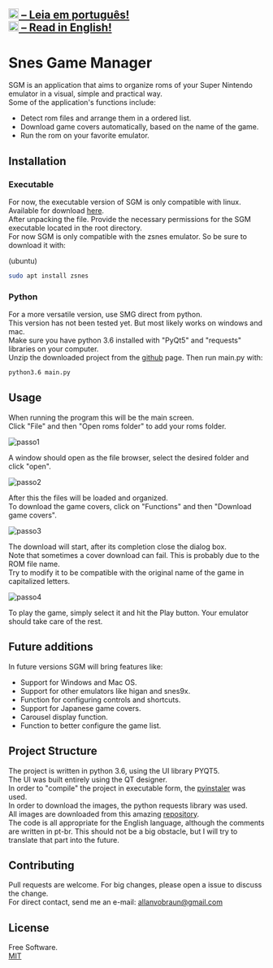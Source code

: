 <img height="20px"  src="https://i.imgur.com/1ubgfmC.png"><a href="README-pt-br.md"> – Leia em português!</a><br/>
<img height="20px"  src="https://i.imgur.com/UrpOBOr.png"><a href="README.md"> – Read in English!</a>
------------------------------------------------------------
# Snes Game Manager


 
  SGM is an application that aims to organize roms of your Super Nintendo emulator in a visual, simple and practical way.  
Some of the application's functions include:
* Detect rom files and arrange them in a ordered list.
* Download game covers automatically, based on the name of the game.
* Run the rom on your favorite emulator.

## Installation

### Executable
For now, the executable version of SGM is only compatible with linux.  
Available for download [here](https://drive.google.com/file/d/1fCHrqvh0bogIbvInQLTkmPVjFTGgjGNI/view?usp=sharing).  
After unpacking the file. Provide the necessary permissions for the SGM executable located in the root directory.    
For now SGM is only compatible with the zsnes emulator. So be sure to download it with:  

(ubuntu)

```bash
sudo apt install zsnes
```
### Python
For a more versatile version, use SMG direct from python.  
This version has not been tested yet. But most likely works on windows and mac.  
Make sure you have python 3.6 installed with "PyQt5" and "requests" libraries on your computer.  
Unzip the downloaded project from the [github](https://github.com/allanvobraun/SnesGameManager) page. 
 Then run main.py with:

```bash
python3.6 main.py
```

## Usage
When running the program this will be the main screen.  
Click "File" and then "Open roms folder" to add your roms folder.  

![passo1](https://i.imgur.com/697bgOA.png)
  

A window should open as the file browser, select the desired folder and click "open".  

![passo2](https://i.imgur.com/934gK4T.png)
  

After this the files will be loaded and organized.  
To download the game covers, click on "Functions" and then "Download game covers".  

![passo3](https://i.imgur.com/qHYPUxB.png)
  

The download will start, after its completion close the dialog box.  
Note that sometimes a cover download can fail. 
This is probably due to the ROM file name.   
Try to modify it to be compatible with the original name of the game in capitalized letters.    

![passo4](https://i.imgur.com/ZZfPKQk.png)

  
To play the game, simply select it and hit the Play button. Your emulator should take care of the rest.

## Future additions
In future versions SGM will bring features like:
* Support for Windows and Mac OS.
* Support for other emulators like higan and snes9x.
* Function for configuring controls and shortcuts.
* Support for Japanese game covers.
* Carousel display function.
* Function to better configure the game list.

## Project Structure
The project is written in python 3.6, using the UI library PYQT5.  
The UI was built entirely using the QT designer.  
In order to "compile" the project in executable form, the [pyinstaler](https://www.pyinstaller.org/) was used.  
In order to download the images, the python requests library was used.    
All images are downloaded from this amazing [repository](https://github.com/ZeroSuf3r/nintendo-games-icons).  
The code is all appropriate for the English language, although the comments are written in pt-br.
 This should not be a big obstacle, but I will try to translate that part into the future.
 



## Contributing
Pull requests are welcome. For big changes, please open a issue to discuss the change.  
For direct contact, send me an e-mail: allanvobraun@gmail.com
## License
Free Software.  
[MIT](https://choosealicense.com/licenses/mit/)